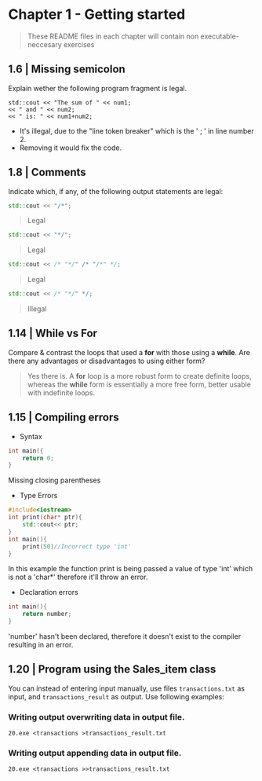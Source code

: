 # Chapter 1 - Getting started
> These README files in each chapter will contain non executable-neccesary exercises

## 1.6 | Missing semicolon
Explain wether the following program fragment is legal.
```
std::cout << "The sum of " << num1;
<< " and " << num2;
<< " is: " << num1+num2;
```
- It's illegal, due to the "line token breaker" which is the ' ; ' in line number 2.
- Removing it would fix the code.

## 1.8 | Comments
Indicate which, if any, of the following output statements are legal:
```c++
std::cout << "/*";
```
> Legal
```c++
std::cout << "*/";
```
> Legal
```c++
std::cout << /* "*/" /* "/*" */;
```
> Legal
```c++
std::cout << /* "*/" */;
```
> Illegal

## 1.14 | While vs For
Compare & contrast the loops that used a **for** with those using a **while**. Are there any advantages or disadvantages to using either form?
> Yes there is. A **for** loop is a more robust form to create definite loops, whereas the **while** form is essentially a more free form, better usable with indefinite loops.

## 1.15 | Compiling errors

- Syntax
```c++
int main({
    return 0;
}
```
Missing closing parentheses

- Type Errors
```c++
#include<iostream>
int print(char* ptr){
    std::cout<< ptr;
}
int main(){
    print(50)//Incorrect type 'int'
}
```
In this example the function print is being passed a value of type 'int' which is not a 'char*' therefore it'll throw an error.

- Declaration errors
```c++
int main(){
    return number;
}
```
'number' hasn't been declared, therefore it doesn't exist to the compiler resulting in an error.

## 1.20 | Program using the Sales_item class
You can instead of entering input manually, use files `transactions.txt` as input, and `transactions_result` as output. Use following examples:
### Writing output overwriting data in output file.
```
20.exe <transactions >transactions_result.txt
```
### Writing output appending data in output file.
```
20.exe <transactions >>transactions_result.txt
```
